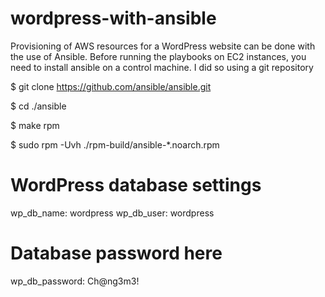 # wordpress-with-ansible
Provisioning of AWS resources for a WordPress website can be done with the use of Ansible.
Before running the playbooks on EC2 instances, you need to install ansible on a control machine. I did so using a git repository 

$ git clone https://github.com/ansible/ansible.git

$ cd ./ansible

$ make rpm

$ sudo rpm -Uvh ./rpm-build/ansible-*.noarch.rpm

# WordPress database settings
wp_db_name: wordpress 
wp_db_user: wordpress
# Database password here 
wp_db_password: Ch@ng3m3!
